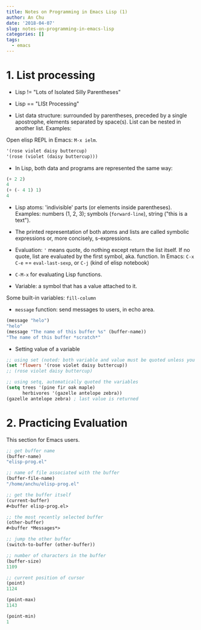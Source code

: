 ```yaml
---
title: Notes on Programming in Emacs Lisp (1)
author: An Chu
date: '2018-04-07'
slug: notes-on-programming-in-emacs-lisp
categories: []
tags:
  - emacs
---
```


# 1. List processing

* Lisp != "Lots of Isolated Silly Parentheses"

* Lisp == "LISt Processing"

* List data structure: surrounded by parentheses, preceded by a single
  apostrophe, elements separated by space(s). List can be nested in another
  list. Examples:

Open elisp REPL in Emacs: `M-x ielm`.

```lisp
'(rose violet daisy buttercup)
'(rose (violet (daisy buttercup)))
```

* In Lisp, both data and programs are represented the same way:

```lisp
(+ 2 2)
4
(+ (- 4 1) 1)
4
```

* Lisp atoms: 'indivisible' parts (or elements inside parentheses). Examples:
  numbers (1, 2, 3); symbols (`forward-line`), string ("this is a text").

* The printed representation of both atoms and lists are called symbolic
  expressions or, more concisely, s-expressions.

* Evaluation: `'` means quote, do nothing except return the list itself. If no
  quote, list are evaluated by the first symbol, aka. function. In Emacs: `C-x
  C-e` == `eval-last-sexp`, or `C-j` (kind of elisp notebook)

* `C-M-x` for evaluating Lisp functions.

* Variable: a symbol that has a value attached to it.

Some built-in variables: `fill-column`

* `message` function: send messages to users, in echo area.

```lisp
(message "helo")
"helo"
(message "The name of this buffer %s" (buffer-name))
"The name of this buffer *scratch*"
```

* Setting value of a variable

```lisp
;; using set (noted: both variable and value must be quoted unless you want otherwise)
(set 'flowers '(rose violet daisy buttercup))
;; (rose violet daisy buttercup)
```

```lisp
;; using setq, automatically quoted the variables
(setq trees '(pine fir oak maple)
      herbivores '(gazelle antelope zebra))
(gazelle antelope zebra) ; last value is returned
```

# 2. Practicing Evaluation

This section for Emacs users.

```lisp
;; get buffer name
(buffer-name)
"elisp-prog.el"

;; name of file associated with the buffer
(buffer-file-name)
"/home/anchu/elisp-prog.el"

;; get the buffer itself
(current-buffer)
#<buffer elisp-prog.el>

;; the most recently selected buffer
(other-buffer)
#<buffer *Messages*>

;; jump the other buffer
(switch-to-buffer (other-buffer))

;; number of characters in the buffer
(buffer-size)
1109

;; current position of cursor
(point)
1124

(point-max)
1143

(point-min)
1
```
